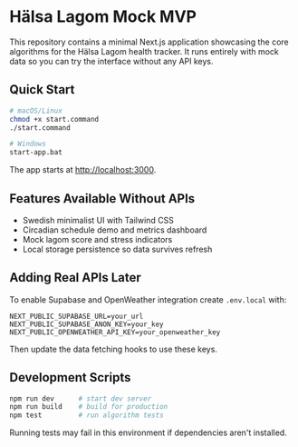 # Hälsa Lagom Mock MVP

This repository contains a minimal Next.js application showcasing the core algorithms for the Hälsa Lagom health tracker. It runs entirely with mock data so you can try the interface without any API keys.

## Quick Start

```bash
# macOS/Linux
chmod +x start.command
./start.command

# Windows
start-app.bat
```

The app starts at <http://localhost:3000>.

## Features Available Without APIs

- Swedish minimalist UI with Tailwind CSS
- Circadian schedule demo and metrics dashboard
- Mock lagom score and stress indicators
- Local storage persistence so data survives refresh

## Adding Real APIs Later

To enable Supabase and OpenWeather integration create `.env.local` with:

```
NEXT_PUBLIC_SUPABASE_URL=your_url
NEXT_PUBLIC_SUPABASE_ANON_KEY=your_key
NEXT_PUBLIC_OPENWEATHER_API_KEY=your_openweather_key
```

Then update the data fetching hooks to use these keys.

## Development Scripts

```bash
npm run dev      # start dev server
npm run build    # build for production
npm test         # run algorithm tests
```

Running tests may fail in this environment if dependencies aren't installed.
